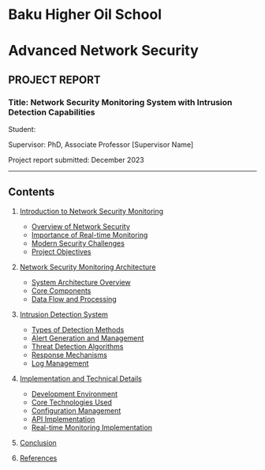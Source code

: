 # Baku Higher Oil School

# Advanced Network Security


## PROJECT REPORT


### Title: Network Security Monitoring System with Intrusion Detection Capabilities


Student:    	                      
 
 

Supervisor: PhD, Associate Professor [Supervisor Name]


Project report submitted: December 2023


---


## Contents

1. [Introduction to Network Security Monitoring](#1-introduction-to-network-security-monitoring)
   - [Overview of Network Security](#overview-of-network-security)
   - [Importance of Real-time Monitoring](#importance-of-real-time-monitoring)
   - [Modern Security Challenges](#modern-security-challenges)
   - [Project Objectives](#project-objectives)

2. [Network Security Monitoring Architecture](#2-network-security-monitoring-architecture)
   - [System Architecture Overview](#system-architecture-overview)
   - [Core Components](#core-components)
   - [Data Flow and Processing](#data-flow-and-processing)

3. [Intrusion Detection System](#3-intrusion-detection-system)
   - [Types of Detection Methods](#types-of-detection-methods)
   - [Alert Generation and Management](#alert-generation-and-management)
   - [Threat Detection Algorithms](#threat-detection-algorithms)
   - [Response Mechanisms](#response-mechanisms)
   - [Log Management](#log-management)

4. [Implementation and Technical Details](#4-implementation-and-technical-details)
   - [Development Environment](#development-environment)
   - [Core Technologies Used](#core-technologies-used)
   - [Configuration Management](#configuration-management)
   - [API Implementation](#api-implementation)
   - [Real-time Monitoring Implementation](#real-time-monitoring-implementation)

5. [Conclusion](#5-conclusion)

6. [References](#6-references)


